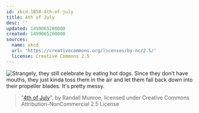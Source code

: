 ```yaml
---
id: xkcd.1858-4th-of-july
title: 4th of July
desc: ''
updated: 1499065200000
created: 1499065200000
sources:
  name: xkcd
  url: 'https://creativecommons.org/licenses/by-nc/2.5/'
  license: Creative Commons 2.5
---
```

![Strangely, they still celebrate by eating hot dogs. Since they don't have mouths, they just kinda toss them in the air and let them fall back down into their propeller blades. It's pretty messy.](https://imgs.xkcd.com/comics/4th_of_july.png)
> "[4th of July](https://xkcd.com/1858/)", by Randall Munroe, licensed under Creative Commons Attribution-NonCommercial 2.5 License
